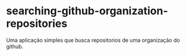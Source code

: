 # searching-github-organization-repositories

Uma aplicação simples que busca repositorios de uma organização do github.
